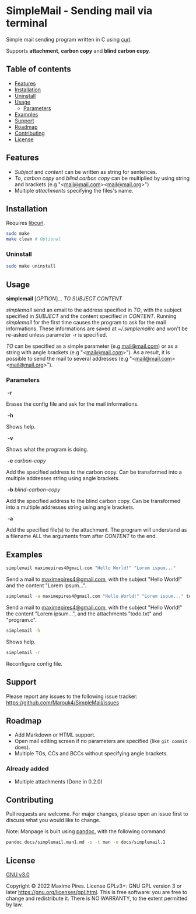 # SimpleMail - Sending mail via terminal
Simple mail sending program written in C using [curl](https://curl.se).

Supports **attachment**, **carbon copy** and **blind carbon copy**.

## Table of contents

* [Features](#features)
* [Installation](#installation)
* [Uninstall](#uninstall)
* [Usage](#usage)
  * [Parameters](#parameters)
* [Examples](#examples)
* [Support](#support)
* [Roadmap](#roadmap)
* [Contributing](#contributing)
* [License](#license)

## Features

* *Subject* and *content* can be written as string for sentences.
* *To*, *carbon copy* and *blind carbon copy* can be multiplied by using string and brackets (e.g "\<mail@mail.com>\<mail@mail.org>")
* Multiple *attachments* specifying the files's name.

## Installation

Requires [libcurl](https://curl.se/libcurl/).

```bash
sudo make
make clean # Optional
```

### Uninstall

```bash
sudo make uninstall
```

## Usage

**simplemail** [*OPTION*]... *TO* *SUBJECT* *CONTENT*

*simplemail* send an email to the address specified in *TO*, with the subject specified in *SUBJECT* and the content specified in *CONTENT*. Running *simplemail* for the first time causes the program to ask for the mail informations. These informations are saved at *~/.simplemailrc* and won't be re-asked unless parameter *-r* is specified.

*TO* can be specified as a simple parameter (e.g mail@mail.com) or as a string with angle brackets (e.g "\<mail@mail.com>"). As a result, it is possible to send the mail to several addresses (e.g "\<mail@mail.com>\<mail@mail.org>").

### Parameters

​	**-r**

Erases the config file and ask for the mail informations.

​	**-h**

Shows help.

​	**-v**

Shows what the program is doing.

​	**-c** *carbon-copy*

Add the specified address to the carbon copy. Can be transformed into a multiple addresses string using angle brackets.

​	**-b** *blind-carbon-copy*

Add the specified address to the blind carbon copy. Can be transformed into a multiple addresses string using angle brackets.

​	**-a**

Add the specified file(s) to the attachment. The program will understand as a filename ALL the arguments from after *CONTENT* to the end.

## Examples
```bash
simplemail maximepires4@gmail.com "Hello World!" "Lorem ispum..."
```
Send a mail to maximepires4@gmail.com, with the subject "Hello World!" and the content "Lorem ipsum...".

```bash
simplemail -a maximepires4@gmail.com "Hello World!" "Lorem ispum..." todo.txt program.c
```
Send a mail to maximepires4@gmail.com, with the subject "Hello World!" the content "Lorem ipsum...", and the attachments "todo.txt" and "program.c".

```bash
simplemail -h
```
Shows help.

```bash
simplemail -r
```
Reconfigure config file.

## Support
Please report any issues to the following issue tracker: https://github.com/Marouk4/SimpleMail/issues

## Roadmap
- Add Markdown or HTML support.
- Open mail editing screen if no parameters are specified (like `git commit` does).
- Multiple TOs, CCs and BCCs without specifying angle brackets.

### Already added
- Multiple attachments (Done in 0.2.0)

## Contributing
Pull requests are welcome. For major changes, please open an issue first to discuss what you would like to change.

Note: Manpage is built using [pandoc](https://pandoc.org/), with the following command:
```bash
pandoc docs/simplemail.man1.md -s -t man -o docs/simplemail.1
```

## License
[GNU v3.0](./LICENSE.md)

Copyright © 2022 Maxime Pires. License GPLv3+: GNU GPL version 3 or later <https://gnu.org/licenses/gpl.html>.
This is free software: you are free to change and redistribute it.  There is NO WARRANTY, to the extent permitted by law.
